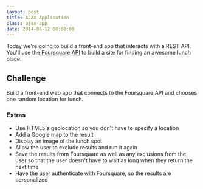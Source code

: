 ```yaml
---
layout: post
title: AJAX Application
class: ajax-app
date: 2014-06-12 00:00:00
---
```


Today we're going to build a front-end app that interacts with a REST API.
You'll use the [Foursquare API][foursquare-api] to build a site for finding an
awesome lunch place.

## Challenge

Build a front-end web app that connects to the Foursquare API and chooses one
random location for lunch.

### Extras

- Use HTML5's geolocation so you don't have to specify a location
- Add a Google map to the result
- Display an image of the lunch spot
- Allow the user to exclude results and run it again
- Save the results from Foursquare as well as any exclusions from the user so
  that the user doesn't have to wait as long when they return the next time
- Have the user authenticate with Foursquare, so the results are personalized

[foursquare-api]: https://developer.foursquare.com/docs/
